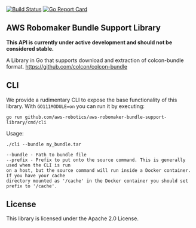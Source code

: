 [![Build Status](https://travis-ci.org/aws-robotics/aws-robomaker-bundle-support-library.svg?branch=development)](https://travis-ci.org/aws-robotics/aws-robomaker-bundle-support-library) [![Go Report Card](https://goreportcard.com/badge/github.com/aws-robotics/aws-robomaker-bundle-support-library)](https://goreportcard.com/report/github.com/aws-robotics/aws-robomaker-bundle-support-library)
## AWS Robomaker Bundle Support Library

**This API is currently under active development and should not be considered stable.**

A Library in Go that supports download and extraction of colcon-bundle format. https://github.com/colcon/colcon-bundle

## CLI

We provide a rudimentary CLI to expose the base functionality of this library. 
With `GO111MODULE=on` you can run it by executing:

`go run github.com/aws-robotics/aws-robomaker-bundle-support-library/cmd/cli`

Usage:

```
./cli --bundle my_bundle.tar

--bundle - Path to bundle file
--prefix - Prefix to put onto the source command. This is generally used when the CLI is run
on a host, but the source command will run inside a Docker container. If you have your cache 
directory mounted as '/cache' in the Docker container you should set prefix to '/cache'.

```

## License

This library is licensed under the Apache 2.0 License. 
